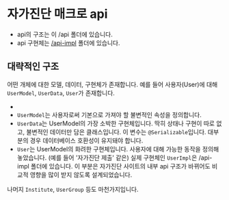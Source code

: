 # 자가진단 매크로 api

- api의 구조는 이 /api 폴더에 있습니다.
- api 구현체는 [/api-impl](../api-impl) 폴더에 있습니다.

## 대략적인 구조

어떤 개체에 대한 모델, 데이터, 구현체가 존재합니다. 예를 들어 사용자(User)에 대해 `UserModel`, `UserData`,
`User`가 존재합니다.

-
- `UserModel`는 사용자로써 기본으로 가져야 할 불변적인 속성을 정의합니다.
- `UserData`는 UserModel의 가장 소박한 구현체입니다. 딱히 상태나 구현이 따로 없고, 불변적인 데이터만 담은 클래스입니다. 이 변수는 `@Serializable`입니다. 대부분의 경우 데이터베이스
  호환성이 유지돼야 합니다.
- `User`는 UserModel의 화려한 구현체입니다. 사용자에 대해 가능한 동작을 정의해놓았습니다. (예를 들어
  '자가진단 제출' 같은) 실제 구현체인 `UserImpl`은 /api-impl 폴더에 있습니다. 이 부분은 자가진단 사이트의 내부 api 구조가 바뀌어도 비교적 영향을 많이 받지 않도록 설계되었습니다.

나머지 `Institute`, `UserGroup` 등도 마천가지입니다.
